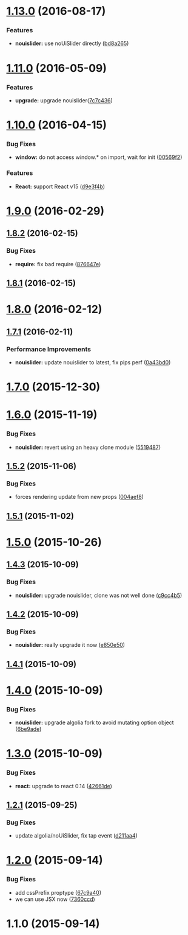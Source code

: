 <a name="1.13.0"></a>
# [1.13.0](https://github.com/algolia/react-nouislider/compare/v1.12.0...v1.13.0) (2016-08-17)


### Features

* **nouislider:** use noUiSlider directly ([bd8a265](https://github.com/algolia/react-nouislider/commit/bd8a265))



<a name="1.11.0"></a>
# [1.11.0](https://github.com/algolia/react-nouislider/compare/v1.10.0...v1.11.0) (2016-05-09)


### Features

* **upgrade:** upgrade nouislider([7c7c436](https://github.com/algolia/react-nouislider/commit/7c7c436))



<a name="1.10.0"></a>
# [1.10.0](https://github.com/algolia/react-nouislider/compare/v1.9.0...v1.10.0) (2016-04-15)


### Bug Fixes

* **window:** do not access window.* on import, wait for init ([00569f2](https://github.com/algolia/react-nouislider/commit/00569f2))

### Features

* **React:** support React v15 ([d9e3f4b](https://github.com/algolia/react-nouislider/commit/d9e3f4b))



<a name="1.9.0"></a>
# [1.9.0](https://github.com/algolia/react-nouislider/compare/v1.8.2...v1.9.0) (2016-02-29)




<a name="1.8.2"></a>
## [1.8.2](https://github.com/algolia/react-nouislider/compare/v1.8.1...v1.8.2) (2016-02-15)


### Bug Fixes

* **require:** fix bad require ([876647e](https://github.com/algolia/react-nouislider/commit/876647e))



<a name="1.8.1"></a>
## [1.8.1](https://github.com/algolia/react-nouislider/compare/v1.8.0...v1.8.1) (2016-02-15)




<a name="1.8.0"></a>
# [1.8.0](https://github.com/algolia/react-nouislider/compare/1.7.1...v1.8.0) (2016-02-12)




<a name="1.7.1"></a>
## [1.7.1](https://github.com/algolia/react-nouislider/compare/1.7.0...1.7.1) (2016-02-11)


### Performance Improvements

* **nouislider:** update nouislider to latest, fix pips perf ([0a43bd0](https://github.com/algolia/react-nouislider/commit/0a43bd0))



<a name="1.7.0"></a>
# [1.7.0](https://github.com/algolia/react-nouislider/compare/v1.6.0...1.7.0) (2015-12-30)




<a name="1.6.0"></a>
# [1.6.0](https://github.com/algolia/react-nouislider/compare/v1.5.2...v1.6.0) (2015-11-19)


### Bug Fixes

* **nouislider:** revert using an heavy clone module ([5519487](https://github.com/algolia/react-nouislider/commit/5519487))



<a name="1.5.2"></a>
## [1.5.2](https://github.com/algolia/react-nouislider/compare/1.5.1...v1.5.2) (2015-11-06)


### Bug Fixes

* forces rendering update from new props ([004aef8](https://github.com/algolia/react-nouislider/commit/004aef8))



<a name="1.5.1"></a>
## [1.5.1](https://github.com/algolia/react-nouislider/compare/v1.5.0...1.5.1) (2015-11-02)




<a name="1.5.0"></a>
# [1.5.0](https://github.com/algolia/react-nouislider/compare/v1.4.3...v1.5.0) (2015-10-26)




<a name="1.4.3"></a>
## [1.4.3](https://github.com/algolia/react-nouislider/compare/v1.4.2...v1.4.3) (2015-10-09)


### Bug Fixes

* **nouislider:** upgrade nouislider, clone was not well done ([c9cc4b5](https://github.com/algolia/react-nouislider/commit/c9cc4b5))



<a name="1.4.2"></a>
## [1.4.2](https://github.com/algolia/react-nouislider/compare/v1.4.1...v1.4.2) (2015-10-09)


### Bug Fixes

* **nouislider:** really upgrade it now ([e850e50](https://github.com/algolia/react-nouislider/commit/e850e50))



<a name="1.4.1"></a>
## [1.4.1](https://github.com/algolia/react-nouislider/compare/v1.4.0...v1.4.1) (2015-10-09)




<a name="1.4.0"></a>
# [1.4.0](https://github.com/algolia/react-nouislider/compare/v1.3.0...v1.4.0) (2015-10-09)


### Bug Fixes

* **nouislider:** upgrade algolia fork to avoid mutating option object ([6be9ade](https://github.com/algolia/react-nouislider/commit/6be9ade))



<a name="1.3.0"></a>
# [1.3.0](https://github.com/algolia/react-nouislider/compare/v1.2.1...v1.3.0) (2015-10-09)


### Bug Fixes

* **react:** upgrade to react 0.14 ([42661de](https://github.com/algolia/react-nouislider/commit/42661de))



<a name="1.2.1"></a>
## [1.2.1](https://github.com/algolia/react-nouislider/compare/v1.2.0...v1.2.1) (2015-09-25)


### Bug Fixes

* update algolia/noUiSlider, fix tap event ([d211aa4](https://github.com/algolia/react-nouislider/commit/d211aa4))



<a name="1.2.0"></a>
# [1.2.0](https://github.com/algolia/react-nouislider/compare/v1.1.0...v1.2.0) (2015-09-14)


### Bug Fixes

* add cssPrefix proptype ([67c9a40](https://github.com/algolia/react-nouislider/commit/67c9a40))
* we can use JSX now ([7360ccd](https://github.com/algolia/react-nouislider/commit/7360ccd))



<a name="1.1.0"></a>
# 1.1.0 (2015-09-14)
